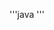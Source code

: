 '''java
    <meta-data
        android:name="UMENG_APPKEY"
        android:value="xxxxxxxxxxxxxxxxxxxxxxxxxxxx">
    </meta-data>
    <meta-data
        android:name="UMENG_MESSAGE_SECRET"
        android:value="xxxxxxxxxxxxxxxxxxxxxxxxxxxx">
    </meta-data>
'''